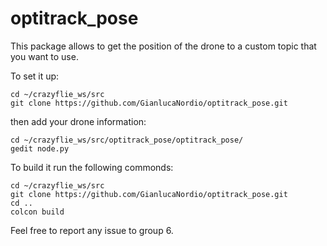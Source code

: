 # optitrack_pose
This package allows to get the position of the drone to a custom topic that you want to use. 

To set it up:
```
cd ~/crazyflie_ws/src
git clone https://github.com/GianlucaNordio/optitrack_pose.git
```

then add your drone information:
```
cd ~/crazyflie_ws/src/optitrack_pose/optitrack_pose/
gedit node.py
```

To build it run the following commonds:
```
cd ~/crazyflie_ws/src
git clone https://github.com/GianlucaNordio/optitrack_pose.git
cd ..
colcon build
```


Feel free to report any issue to group 6.
